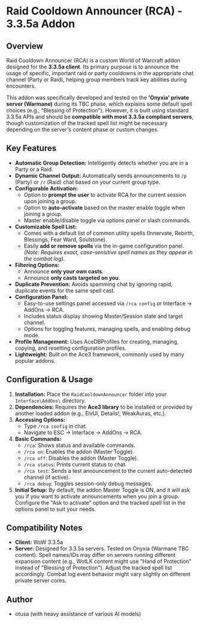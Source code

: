 # Raid Cooldown Announcer (RCA) - 3.3.5a Addon

## Overview

Raid Cooldown Announcer (RCA) is a custom World of Warcraft addon designed for the **3.3.5a client**. Its primary purpose is to announce the usage of specific, important raid or party cooldowns in the appropriate chat channel (Party or Raid), helping group members track key abilities during encounters.

This addon was specifically developed and tested on the **'Onyxia' private server (Warmane)** during its TBC phase, which explains some default spell choices (e.g., "Blessing of Protection"). However, it is built using standard 3.3.5a APIs and should be **compatible with most 3.3.5a compliant servers**, though customization of the tracked spell list might be necessary depending on the server's content phase or custom changes.

## Key Features

*   **Automatic Group Detection:** Intelligently detects whether you are in a Party or a Raid.
*   **Dynamic Channel Output:** Automatically sends announcements to `/p` (Party) or `/r` (Raid) chat based on your current group type.
*   **Configurable Activation:**
    *   Option to **prompt the user** to activate RCA for the current session upon joining a group.
    *   Option to **auto-activate** based on the master enable toggle when joining a group.
    *   Master enable/disable toggle via options panel or slash commands.
*   **Customizable Spell List:**
    *   Comes with a default list of common utility spells (Innervate, Rebirth, Blessings, Fear Ward, Soulstone).
    *   Easily **add or remove spells** via the in-game configuration panel. *(Note: Requires exact, case-sensitive spell names as they appear in the combat log)*.
*   **Filtering Options:**
    *   Announce **only your own casts**.
    *   Announce **only casts targeted on you**.
*   **Duplicate Prevention:** Avoids spamming chat by ignoring rapid, duplicate events for the same spell cast.
*   **Configuration Panel:**
    *   Easy-to-use settings panel accessed via `/rca config` or Interface -> AddOns -> RCA.
    *   Includes status display showing Master/Session state and target channel.
    *   Options for toggling features, managing spells, and enabling debug mode.
*   **Profile Management:** Uses AceDBProfiles for creating, managing, copying, and resetting configuration profiles.
*   **Lightweight:** Built on the Ace3 framework, commonly used by many popular addons.

## Configuration & Usage

1.  **Installation:** Place the `RaidCooldownAnnouncer` folder into your `Interface\AddOns\` directory.
2.  **Dependencies:** Requires the **Ace3 library** to be installed or provided by another loaded addon (e.g., ElvUI, Details!, WeakAuras, etc.).
3.  **Accessing Options:**
    *   Type `/rca config` in chat.
    *   Navigate to ESC -> Interface -> AddOns -> RCA.
4.  **Basic Commands:**
    *   `/rca`: Shows status and available commands.
    *   `/rca on`: Enables the addon (Master Toggle).
    *   `/rca off`: Disables the addon (Master Toggle).
    *   `/rca status`: Prints current status to chat.
    *   `/rca test`: Sends a test announcement to the current auto-detected channel (if active).
    *   `/rca debug`: Toggles session-only debug messages.
5.  **Initial Setup:** By default, the addon Master Toggle is ON, and it will ask you if you want to activate announcements when you join a group. Configure the "Ask to activate" option and the tracked spell list in the options panel to suit your needs.

## Compatibility Notes

*   **Client:** WoW 3.3.5a
*   **Server:** Designed for 3.3.5a servers. Tested on Onyxia (Warmane TBC content). Spell names/IDs may differ on servers running different expansion content (e.g., WotLK content might use "Hand of Protection" instead of "Blessing of Protection"). Adjust the tracked spell list accordingly. Combat log event behavior might vary slightly on different private server cores.

## Author

*   otusa (with heavy assistance of various AI models)
